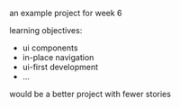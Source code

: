 an example project for week 6

learning objectives:
* ui components
* in-place navigation
* ui-first development
* ...

would be a better project with fewer stories